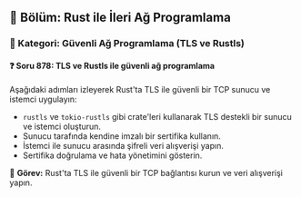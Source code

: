 ## 📘 Bölüm: Rust ile İleri Ağ Programlama  
### 🔹 Kategori: Güvenli Ağ Programlama (TLS ve Rustls)  
#### ❓ Soru 878: TLS ve Rustls ile güvenli ağ programlama

Aşağıdaki adımları izleyerek Rust'ta TLS ile güvenli bir TCP sunucu ve istemci uygulayın:

- `rustls` ve `tokio-rustls` gibi crate'leri kullanarak TLS destekli bir sunucu ve istemci oluşturun.
- Sunucu tarafında kendine imzalı bir sertifika kullanın.
- İstemci ile sunucu arasında şifreli veri alışverişi yapın.
- Sertifika doğrulama ve hata yönetimini gösterin.

🔧 **Görev:** Rust'ta TLS ile güvenli bir TCP bağlantısı kurun ve veri alışverişi yapın.
